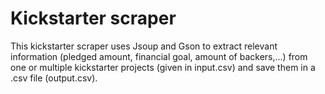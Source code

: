 # Kickstarter scraper
This kickstarter scraper uses Jsoup and Gson to extract relevant information (pledged amount, financial goal, amount of backers,...) from one or multiple kickstarter projects (given in input.csv) and save them in a .csv file (output.csv). 
